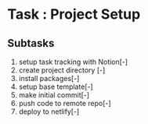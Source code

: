 # Task : Project Setup

## Subtasks

1. setup task tracking with Notion[-]
2. create project directory [-]
3. install packages[-]
4. setup base template[-]
5. make initial commit[-]
6. push code to remote repo[-]
7. deploy to netlify[-]
